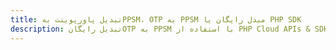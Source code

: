 ---title: تبدیل پاورپوینت بهPPSM، OTP به PPSM مبدل رایگان یا PHP SDKdescription: تبدیل رایگانOTP به PPSM با استفاده از PHP Cloud APIs & SDK. همچنین اسناد Microsoft PowerPoint را در Cloud ایجاد، ویرایش و رندر کنید.---